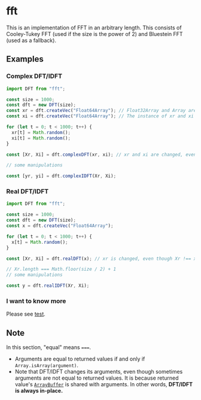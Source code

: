 # fft

This is an implementation of FFT in an arbitrary length. This consists of Cooley-Tukey FFT (used if the size is the power of 2) and Bluestein FFT (used as a fallback).

## Examples

### Complex DFT/IDFT

```typescript
import DFT from "fft";

const size = 1000;
const dft = new DFT(size);
const xr = dft.createVec("Float64Array"); // Float32Array and Array are also OK.
const xi = dft.createVec("Float64Array"); // The instance of xr and xi must be the same.

for (let t = 0; t < 1000; t++) {
  xr[t] = Math.random();
  xi[t] = Math.random();
}

const [Xr, Xi] = dft.complexDFT(xr, xi); // xr and xi are changed, even though Xr !== xr && Xi !== xi (please see Note).

// some manipulations

const [yr, yi] = dft.complexIDFT(Xr, Xi);

```

### Real DFT/IDFT

```typescript
import DFT from "fft";

const size = 1000;
const dft = new DFT(size);
const x = dft.createVec("Float64Array");

for (let t = 0; t < 1000; t++) {
  x[t] = Math.random();
}

const [Xr, Xi] = dft.realDFT(x); // xr is changed, even though Xr !== xr (please see Note).

// Xr.length === Math.floor(size / 2) + 1
// some manipulations

const y = dft.realIDFT(Xr, Xi);

```

### I want to know more

Please see [test](https://github.com/calamari-dev/fft/blob/main/__tests__/index.ts).

## Note

In this section, "equal" means `===`.

+ Arguments are equal to returned values if and only if `Array.isArray(argument)`.
+ Note that DFT/IDFT changes its arguments, even though sometimes arguments are not equal to returned values. It is because returned value's [`ArrayBuffer`](https://developer.mozilla.org/en-US/docs/Web/JavaScript/Reference/Global_Objects/ArrayBuffer) is shared with arguments. In other words, **DFT/IDFT is always in-place.**


